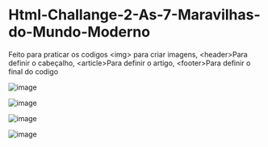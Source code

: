 # Html-Challange-2-As-7-Maravilhas-do-Mundo-Moderno
Feito para praticar os codigos &lt;img> para criar imagens, &lt;header>Para definir o cabeçalho, &lt;article>Para definir o artigo, &lt;footer>Para definir o final do codigo


![image](https://github.com/user-attachments/assets/c6457807-e292-473d-93d5-ff5e22b87496)


![image](https://github.com/user-attachments/assets/629f17cf-9d59-485d-a721-d25b82bc41e9)


![image](https://github.com/user-attachments/assets/21d76167-3fcd-4013-a7c1-f100c7183287)


![image](https://github.com/user-attachments/assets/f023f44b-2fab-4be2-809e-d9559fb6e24c)
